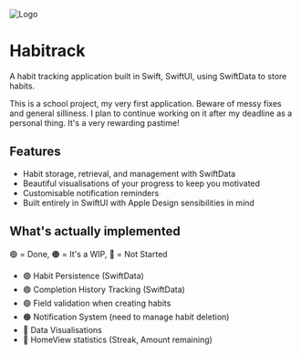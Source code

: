 
![Logo](https://i.ibb.co/7jPSg4R/habitrack-logo.png)


# Habitrack

A habit tracking application built in Swift, SwiftUI, using SwiftData to store habits.

This is a school project, my very first application. Beware of messy fixes and general silliness. I plan to continue working on it after my deadline as a personal thing. It's a very rewarding pastime!


## Features

- Habit storage, retrieval, and management with SwiftData
- Beautiful visualisations of your progress to keep you motivated
- Customisable notification reminders
- Built entirely in SwiftUI with Apple Design sensibilities in mind

## What's actually implemented

🟢 = Done,
🟠 = It's a WIP,
🔴 = Not Started

- 🟢 Habit Persistence (SwiftData)
- 🟢 Completion History Tracking (SwiftData)
- 🟢 Field validation when creating habits
- 🟠 Notification System (need to manage habit deletion)
- 🔴 Data Visualisations
- 🔴 HomeView statistics (Streak, Amount remaining)



